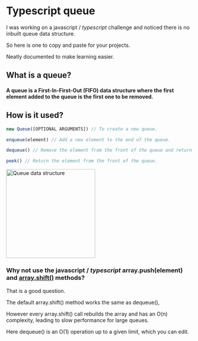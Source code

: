 Typescript queue
======

I was working on a javascript / *typescript* challenge and noticed there is no inbuilt queue data structure.

So here is one to copy and paste for your projects.

Neatly documented to make learning easier.

What is a queue?
-----
#### A queue is a First-In-First-Out (FIFO) data structure where the first element added to the queue is the first one to be removed.

How is it used?
-----

```javascript
new Queue([OPTIONAL ARGUMENTS]) // To create a new queue.

enqueue(element) // Add a new element to the end of the queue.

dequeue() // Remove the element from the front of the queue and return it.

peek() // Return the element from the front of the queue.
```

<img src="https://upload.wikimedia.org/wikipedia/commons/thumb/5/52/Data_Queue.svg/1920px-Data_Queue.svg.png" width="240" alt="Queue data structure">

### Why not use the javascript / *typescript* array.push(element) and [array.shift()](https://developer.mozilla.org/en-US/docs/Web/JavaScript/Reference/Global_Objects/Array/shift) methods?

That is a good question.

The default array.shift() method works the same as dequeue(),

However every array.shift() call rebuilds the array and has an O(n) complexity, leading to slow performance for large queues.

Here dequeue() is an O(1) operation up to a given limit, which you can edit.
